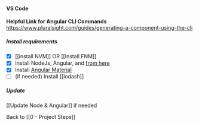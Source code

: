 #### VS Code
**Helpful Link for Angular CLI Commands**
<https://www.pluralsight.com/guides/generating-a-component-using-the-cli>
##### Install requirements
- [x] [[install NVM]] OR [[Install FNM]]
- [x] Install NodeJs, Angular, and [from here](https://docs.google.com/document/d/1tVy1U7zdcvKKFOJ-OWY6wCle3-ts72Z7arhPSV35mUk/edit?usp=sharing)
- [x] Install [Angular Material](https://docs.google.com/document/d/1gAoOr9fnfV8Tz4kxhtSCgs6lo7noy9gTRZGZVTpR_FY/edit)
- [ ] (if needed) Install [[lodash]]
##### Update
[[Update Node & Angular]] if needed

Back to [[0 - Project Steps]]